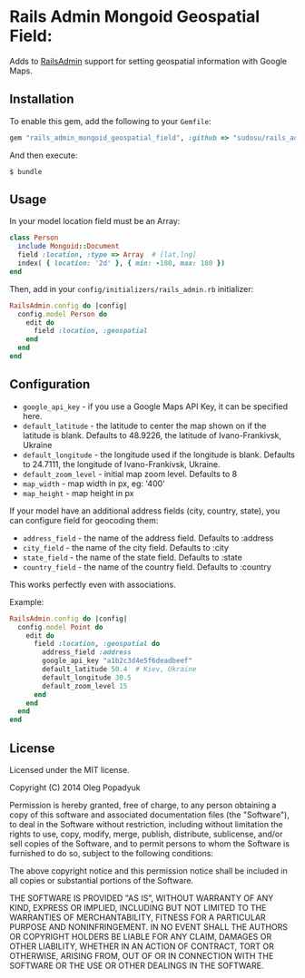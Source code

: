 # Rails Admin Mongoid Geospatial Field:

Adds to [RailsAdmin](https://github.com/sferik/rails_admin) support for setting geospatial information with Google Maps.

## Installation

To enable this gem, add the following to your `Gemfile`:

```ruby
gem "rails_admin_mongoid_geospatial_field", :github => "sudosu/rails_admin_mongoid_geospatial_field"
```

And then execute:

    $ bundle

## Usage

In your model location field must be an Array:

```ruby
class Person
  include Mongoid::Document
  field :location, :type => Array  # [lat,lng]
  index( { location: '2d' }, { min: -180, max: 180 })
end
```

Then, add in your `config/initializers/rails_admin.rb` initializer:

```ruby
RailsAdmin.config do |config|
  config.model Person do
    edit do
      field :location, :geospatial
    end
  end
end
```

## Configuration

- `google_api_key` - if you use a Google Maps API Key, it can be specified here.
- `default_latitude` - the latitude to center the map shown on if the latitude is blank. Defaults to 48.9226, the latitude of Ivano-Frankivsk, Ukraine
- `default_longitude` - the longitude used if the longitude is blank. Defaults to 24.7111, the longitude of Ivano-Frankivsk, Ukraine.
- `default_zoom_level` - initial map zoom level. Defaults to 8
- `map_width` - map width in px, eg: '400'
- `map_height` - map height in px

If your model have an additional address fields (city, country, state), you can configure field for geocoding them:
- `address_field` - the name of the address field. Defaults to :address
- `city_field` - the name of the city field. Defaults to :city
- `state_field` - the name of the state field. Defaults to :state
- `country_field` - the name of the country field. Defaults to :country

This works perfectly even with associations.

Example:

```ruby
RailsAdmin.config do |config|
  config.model Point do
    edit do
      field :location, :geospatial do
        address_field :address
        google_api_key "a1b2c3d4e5f6deadbeef"
        default_latitude 50.4  # Kiev, Ukraine
        default_longitude 30.5
        default_zoom_level 15
      end
    end
  end
end
```

## License

Licensed under the MIT license.

Copyright (C) 2014 Oleg Popadyuk

Permission is hereby granted, free of charge, to any person obtaining a copy
of this software and associated documentation files (the "Software"), to deal
in the Software without restriction, including without limitation the rights
to use, copy, modify, merge, publish, distribute, sublicense, and/or sell
copies of the Software, and to permit persons to whom the Software is
furnished to do so, subject to the following conditions:

The above copyright notice and this permission notice shall be included in
all copies or substantial portions of the Software.

THE SOFTWARE IS PROVIDED "AS IS", WITHOUT WARRANTY OF ANY KIND, EXPRESS OR
IMPLIED, INCLUDING BUT NOT LIMITED TO THE WARRANTIES OF MERCHANTABILITY,
FITNESS FOR A PARTICULAR PURPOSE AND NONINFRINGEMENT. IN NO EVENT SHALL THE
AUTHORS OR COPYRIGHT HOLDERS BE LIABLE FOR ANY CLAIM, DAMAGES OR OTHER
LIABILITY, WHETHER IN AN ACTION OF CONTRACT, TORT OR OTHERWISE, ARISING FROM,
OUT OF OR IN CONNECTION WITH THE SOFTWARE OR THE USE OR OTHER DEALINGS IN
THE SOFTWARE.
